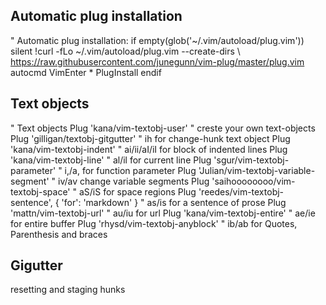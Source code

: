 
## Automatic plug installation


" Automatic plug installation:
if empty(glob('~/.vim/autoload/plug.vim'))
		silent !curl -fLo ~/.vim/autoload/plug.vim --create-dirs
		\ https://raw.githubusercontent.com/junegunn/vim-plug/master/plug.vim
		autocmd VimEnter * PlugInstall
endif


## Text objects

" Text objects
Plug 'kana/vim-textobj-user'              " creste your own text-objects
Plug 'gilligan/textobj-gitgutter'         " ih for change-hunk text object
Plug 'kana/vim-textobj-indent'            " ai/ii/aI/iI for block of indented lines
Plug 'kana/vim-textobj-line'              " al/il for current line
Plug 'sgur/vim-textobj-parameter'         " i,/a, for function parameter
Plug 'Julian/vim-textobj-variable-segment' " iv/av change variable segments
Plug 'saihoooooooo/vim-textobj-space'     " aS/iS for space regions
Plug 'reedes/vim-textobj-sentence',  { 'for': 'markdown' } " as/is for a sentence of prose
Plug 'mattn/vim-textobj-url'              " au/iu for url
Plug 'kana/vim-textobj-entire'            " ae/ie for entire buffer
Plug 'rhysd/vim-textobj-anyblock'         " ib/ab for Quotes, Parenthesis and braces


## Gigutter

resetting and staging hunks
